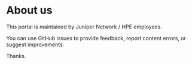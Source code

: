 # About us

This portal is maintained by Juniper Network / HPE employees. 

You can use GitHub issues to provide feedback, report content errors, or suggest improvements.

Thanks.
